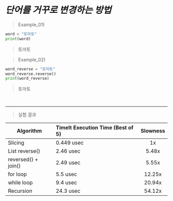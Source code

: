 *단어를 거꾸로 변경하는 방법*
======  
> Example_01)  

```Python
word = "토마토"
print(word)
```  
> 토마토  

> Example_02)  
```Python
word_reverse = "토마토"
word_reverse.reverse()
print(word_reverse)
```  
> 토마토  

<br>

***

> 실험 결과  
  
| Algorithm | 	TimeIt Execution Time (Best of 5) | Slowness |
| ---------- | :--------- | :----------: |
| Slicing    | 	0.449 usec       | 	1x       |
| List reverse()    | 2.46 usec       | 5.48x     |
| reversed() + join()    | 2.49 usec       | 5.55x       |
| for loop	    | 5.5 usec       | 12.25x       |
| while loop    | 9.4 usec       | 20.94x       |
| Recursion    | 24.3 usec       | 54.12x       |
  
